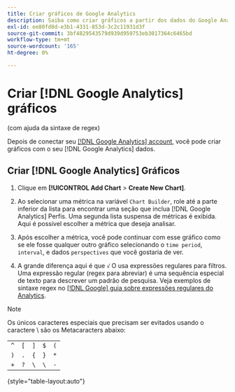 ```yaml
---
title: Criar gráficos de Google Analytics
description: Saiba como criar gráficos a partir dos dados do Google Analytics.
exl-id: ee80fd0d-e3b1-4331-853d-3c2c11931d3f
source-git-commit: 3bf4829543579d939d959753eb3017364c6465bd
workflow-type: tm+mt
source-wordcount: '165'
ht-degree: 0%

---
```


# Criar [!DNL Google Analytics] gráficos

(com ajuda da sintaxe de regex)

Depois de conectar seu [[!DNL Google Analytics] account](../../data-analyst/importing-data/integrations/google-analytics.md), você pode criar gráficos com o seu [!DNL Google Analytics] dados.

## Criar [!DNL Google Analytics] Gráficos

1. Clique em **[!UICONTROL Add Chart** > **Create New Chart]**.

1. Ao selecionar uma métrica na variável `Chart Builder`, role até a parte inferior da lista para encontrar uma seção que inclua [!DNL Google Analytics] Perfis. Uma segunda lista suspensa de métricas é exibida. Aqui é possível escolher a métrica que deseja analisar.

1. Após escolher a métrica, você pode continuar com esse gráfico como se ele fosse qualquer outro gráfico selecionando o `time period`, `interval`, e dados `perspectives` que você gostaria de ver.

1. A grande diferença aqui é que `√` O usa expressões regulares para filtros. Uma expressão regular (regex para abreviar) é uma sequência especial de texto para descrever um padrão de pesquisa. Veja exemplos de sintaxe regex no [[!DNL Google] guia sobre expressões regulares do Analytics](https://support.google.com/analytics/answer/1034324?hl=en).

>[!NOTE]
>
>Os únicos caracteres especiais que precisam ser evitados usando o caractere \ são os Metacaracters abaixo:

|  |  |  |  |  |
|-----|-----|-----|-----|-----|
| `^` | `[` | `]` | `$` | `(` |
| `)` | `.` | `{` | `}` | `*` |
| `+` | `?` | `\` | `\` | `-` |

{style="table-layout:auto"}
